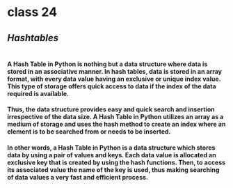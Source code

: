 # class 24
## _Hashtables_
#

#### A Hash Table in Python is nothing but a data structure where data is stored in an associative manner. In hash tables, data is stored in an array format, with every data value having an exclusive or unique index value. This type of storage offers quick access to data if the index of the data required is available.

#### Thus, the data structure provides easy and quick search and insertion irrespective of the data size. A Hash Table in Python utilizes an array as a medium of storage and uses the hash method to create an index where an element is to be searched from or needs to be inserted.

#### In other words, a Hash Table in Python is a data structure which stores data by using a pair of values and keys. Each data value is allocated an exclusive key that is created by using the hash functions. Then, to access its associated value the name of the key is used, thus making searching of data values a very fast and efficient process.